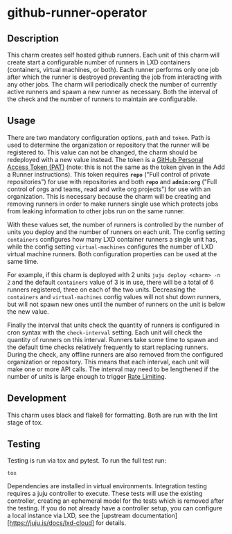 # github-runner-operator

## Description

This charm creates self hosted github runners. Each unit of this charm will create start a configurable number of runners in LXD containers (containers, virtual machines, or both). Each runner performs only one job
after which the runner is destroyed preventing the job from interacting with any other jobs. The charm will periodically check the number of currently active runners and spawn a new
runner as necessary. Both the interval of the check and the number of runners to maintain are configurable.

## Usage

There are two mandatory configuration options, `path` and `token`. Path is used to determine the organization or repository that the runner will be registered to. This value can
not be changed, the charm should be redeployed with a new value instead. The token is a [GitHub Personal Access Token (PAT)](https://github.com/settings/tokens) (note: this is not the same as the token given in the Add a Runner instructions). This token requires **`repo`** ("Full control of private repositories") for
use with repositories and both **`repo`** and **`admin:org`** ("Full control of orgs and teams, read and write org projects") for use with an organization. This is necessary because the charm will be creating and removing runners in order to
make runners single use which protects jobs from leaking information to other jobs run on the same runner.

With these values set, the number of runners is controlled by the number of units you deploy and the number of runners on each unit. The config setting `containers` configures how many LXD container runners a single unit has, while the config setting `virtual-machines` configures the number of LXD virtual machine runners. Both configuration properties can be used at the same time.

For example, if this charm is deployed with 2 units `juju deploy <charm> -n 2` and the default `containers` value of 3 is in use,
there will be a total of 6 runners registered, three on each of the two units. Decreasing the `containers` and `virtual-machines` config values will not shut down runners, but will not spawn new ones until the number of runners on the unit is below the new value.

Finally the interval that units check the quantity of runners is configured in cron syntax with the `check-interval` setting. Each unit will check the quantity of runners on this
interval. Runners take some time to spawn and the default time checks relatively frequently to start replacing runners. During the check, any offline runners are also removed from
the configured organization or repository. This means that each interval, each unit will make one or more API calls. The interval may need to be lengthened if the number of units
is large enough to trigger [Rate Limiting](https://docs.github.com/en/rest/overview/resources-in-the-rest-api#rate-limiting).

## Development

This charm uses black and flake8 for formatting. Both are run with the lint stage of tox.


## Testing

Testing is run via tox and pytest. To run the full test run:

    tox

Dependencies are installed in virtual environments. Integration testing requires a juju controller to execute. These tests will use the existing controller, creating an ephemeral
model for the tests which is removed after the testing. If you do not already have a controller setup, you can configure a local instance via LXD, see the [upstream
documentation][https://juju.is/docs/lxd-cloud] for details.
